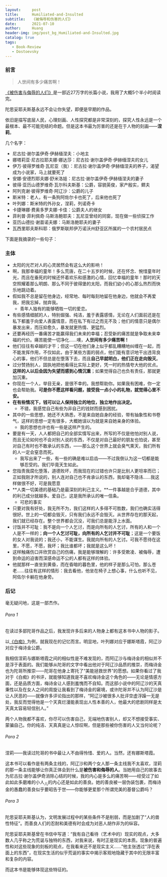 ```yaml
---
layout:     post
title:      Humiliated-and-Insulted
subtitle:   《被侮辱和伤害的人们》
date:       2021-07-10
author:     Huang
header-img: img/post_bg_Humiliated-and-Insulted.jpg
catalog: true
tags:
   - Book-Review
   - Dostoevsky
---
```


### 前言

> 人世间有多少痛苦啊！

[《被伤害与侮辱的人们》](https://book.douban.com/subject/25887930/)是一部近27万字的长篇小说，我用了大概5个半小时阅读完。

陀思妥耶夫斯基永远不会让你失望，即便是早期的作品。

依旧是描写底层人民，心理刻画、人性探究都是非常深刻的，探究人性永远是一个最根本、最不可能完结的命题。但是这本书最为厉害的还是在于人物的刻画——**涅莉**。

几个名字：

* 尼古拉·谢尔盖伊奇·伊赫缅涅夫：小地主
* 娜塔莉亚·尼古拉耶夫娜·娜达莎：尼古拉·谢尔盖伊奇·伊赫缅涅夫的女儿
* 伊万·彼得罗维奇·瓦尼亚（我）：尼古拉·谢尔盖伊奇·伊赫缅涅夫的养子，渴望成为小说家，马上就要死了
* 安娜·安德烈耶夫娜·舒米洛娃：尼古拉·谢尔盖伊奇·伊赫缅涅夫的妻子
* 彼得·亚历山德罗维奇·瓦尔科夫斯基：公爵，容貌英俊，家产殷实，鳏夫
* 阿列克谢·彼得罗维奇·阿辽沙：公爵的儿子
* 斯米特：老人，有一条狗阿佐尔卡也死了，后来他也死了
* 叶列娜：斯米特的外孙女，涅莉，列诺奇卡
* 卡捷琳娜·费奥多罗夫娜·卡佳：公爵夫人的继女
* 菲利普·菲利佩奇·马斯洛鲍耶夫：瓦尼亚曾经的同窗，现在做一些侦探工作
* 亚历山德拉·谢苗诺夫娜：马斯洛鲍耶夫的妻子
* 瓦西里耶夫斯科耶：俄罗斯联邦伊万诺沃州舒亚区所属的一个农村居民点

下面是我摘录的一些句子：

### 主体

* 太阳的光芒对人的心灵居然会有这么大的影响！
* 啊，我那幸福的童年！多么荒唐，在二十五岁的时候，还在怀念、惋惜童年时光，而且在垂死的时候还怀着欢乐和感激的心情，回忆幸福的童年！那时的天空照耀着那么明朗、那么不同于彼得堡的太阳，而我们幼小的心那么热烈而快乐地跳动着。
* 假如我不总是留在他身边，经常地、每时每刻地留在他身边，他就会不再爱我，把我忘掉，抛弃我。
  * 青年人独有的能够牺牲一切的爱恋。
* 有些感情细腻的人，特别倔强、纯洁，羞于表露感情，无论在人们面前还是在私下都羞于向爱人表露情意，而在私下有过之而无不及；他们的情意只是偶尔暴发出来，而压抑愈久，暴发就更热情、更猛烈。
* 还要再经历一番痛苦才能赢得我们未来的幸福；忍受新的痛苦就是争取未来幸福的代价。痛苦能使一切净化……噢，**人世间有多少痛苦啊！**
* 他们往往有卓越的才干；但这一切在他们身上似乎都乱糟糟地纠缠在一起，而不能发挥作用，不仅如此，由于某些方面的弱点，他们能有意识地干出违背良心的事，他们不但总是在堕落下去，而且**自己早就明白，他们正在走向毁灭**。
* 过分赞扬别人，固执地把他看得比实际上更好，凭一时的热情夸大他的优点。**这样的人以后会因为失望而感到心情沉重**；如果觉得自己也负有责任，那就更加沉重。
* 你现在一个人，举目无亲，是很不幸的。我想帮助你。如果我有困难，你一定也会帮助我。**可是你不愿这样看问题，接受我一点小小的礼物，就觉得心里不安。**
* **在有些情况下，钱可以让人保持独立的地位，独立地作出决定。**
  * 不错，我感觉自己有些为非自己的钱财而感到困扰。
* 其中的一些思想，她还不大熟悉，不是来自她自身的经验，带有抽象性和书卷气，这样的思想一定有很多，大概她误以为就是来自她亲身的体验。
  * 我的思想也许也有一些是这样产生的。
* 要是有一天，人人都把自己的全部实情写出来，所写的不仅是他怕对别人说，而且无论如何也不会对别人说的东西，不仅是对自己最好的朋友也怕说，甚至对自己有时也不敢承认的东西，——那么这个世界上就会臭气熏天，我们所有的人一定会窒息而死。
  * 我写出来了一些，有一些的确是难以启齿——不过我倒认为这一切都是能够忍受的。我们毕竟天生如此。
* 您指责我腐化堕落，道德败坏，而我现在的过错也许只是比别人更坦率而已；正如我刚才所说的，别人连对自己也不肯承认的东西，我却毫不隐讳……我这样做很不好，可是我愿意
* **人类一切美德的基础乃是最深刻的利己主义。**一件事越是合乎道德，其中的利己成分就越多。爱自己，这是我所承认的唯一信条。
  * 可悲的事实
* 只要对我有好处，我无所不为，我们这样的人多得不可胜数，我们也确实活得很好。世上的一切都会毁灭，只有我们永远不会毁灭。从世界存在的那天起，我们就已经存在。整个世界都会沉没，可我们总是能浮上水面。
* 讨饭并不可耻：我不是向一个人乞讨，而是向所有的人乞讨，所有的人和一个人是不一样的；**向一个人乞讨可耻，向所有的人乞讨并不可耻**；这是一个要饭的女人对我说的；我还小，不能谋生。我就向所有的人乞讨。可我不愿待在这里，不愿，不愿，我坏；我比谁都坏；我就是这么坏！
* 这样触痛伤口并欣赏自己的伤痛，我是能够理解的：许多受欺凌、被侮辱，遭到命运的迫害而深感命运不公的人都有这样的体验。
* 他就那样一直坐到黄昏，而在昏暗的暮色里，他的样子是那么可怕，那么苍老……往往有这样的情形：我去看他，他坐在椅子上想心事，什么也听不见，阿佐尔卡躺在他身旁。

### 后记

毫无疑问地，这是一部杰作。

###### Para 1

在读过多部陀哥作品之后，我发现许多后来的人物身上都有这本书中人物的影子。

以[《白痴》](https://huang-feiyu.github.io/2021/06/05/The-Idiot/)为例，就我现在的记忆而言。明显地，叶列娜对应于娜斯塔霞，阿辽沙对应于梅诗金公爵。

我相信涅莉与娜斯塔霞之间的相似性是不难发现的，而阿辽沙与梅诗金的相似并不是浮于表面的。我们能够从陀哥的文字中看出他对于阿辽沙品质的推崇，而梅诗金也为陀哥所推崇——陀哥在他身上寄托了“美能拯救世界”的愿想。如果你看过了我对于《白痴》的书评，就能够知道我是不喜欢梅诗金这个角色的——无论是情感方面，还是品质方面，梅诗金让人感到羞愧而不自知。而这部小说中的阿辽沙的天真秉性以及在女人之间的周旋让我看到了梅诗金的窘境，或许陀哥并不认为阿辽沙是让人厌恶的——就像许多评论指出的那样，“阿辽沙被很多人批评空虚浮躁一无是处，我反而觉得他是一个天真烂漫能表现出人性本善的人，他最大的悲剧同样是太天真太容易轻信别人。”

两个人物我都不喜欢，你尽可以伤害自己，无端地伤害别人，却又不想接受事实、蒙骗自己。你的纯洁、天真真是让人惊叹啊，但是那些被你伤害的人又当何论呢？

###### Para 2

涅莉——我读过陀哥的书中最让人不由得怜惜、爱的人。当然，还有娜斯塔霞。

这本书可以看作是有两条主线的，阿辽沙和两个女人那一条主线我不太喜欢，涅莉的那一条主线能够让你真正体会到什么是**被伤害和侮辱的人**。当她用自己的故事去为尼古拉·谢尔盖伊奇消除心结的时候，我的内心是多么的痛苦啊——经受过了如此如此多磨难的小人<sub>儿</sub>的内心还是如此的善良。她的善良被一层伪装包裹，而梅诗金的愚蠢的善良似乎要昭告于世——你能够更爱那个所谓完美的基督公爵吗？

###### Para 3

陀思妥耶夫斯基认为，文明发展过程中的某些条件不是削弱，而是加剧了“人的兽性特征”。而善良人们的忍耐和美德有时会成为对恶人胡作非为的纵容。

陀思妥耶夫斯基曾在书信中写道：“我有自己看待（艺术中的）现实的观点，大多数人几乎称之为荒诞与独特的东西，对我来说，有时正是现实的本质。现象的普遍性和对这些现象的刻板的观点，在我看来还不是现实主义……”他主张透过“浮在表面上的东西”，在现实生活的似乎荒诞的事实中揭示客观地隐藏于其中的无限丰富和复杂的内容。

而这本书是能够体现这些特征的。

